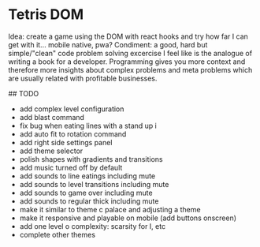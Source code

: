 # Tetris DOM

Idea: create a game using the DOM with react hooks and try how far I can get with it... mobile native, pwa?
Condiment: a good, hard but simple/"clean" code problem solving excercise
I feel like is the analogue of writing a book for a developer. Programming gives you more context and therefore more insights about complex problems and meta problems which are usually related with profitable businesses.

## TODO

- add complex level configuration
- add blast command
- fix bug when eating lines with a stand up i
- add auto fit to rotation command
- add right side settings panel
- add theme selector
- polish shapes with gradients and transitions
- add music turned off by default
- add sounds to line eatings including mute
- add sounds to level transitions including mute
- add sounds to game over including mute
- add sounds to regular thick including mute
- make it similar to theme c palace and adjusting a theme
- make it responsive and playable on mobile (add buttons onscreen)
- add one level o complexity: scarsity for I, etc
- complete other themes
